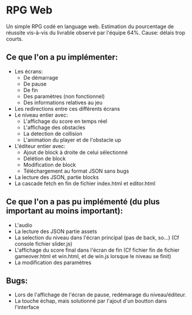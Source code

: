 # RPG Web
Un simple RPG codé en language web.
Estimation du pourcentage de réussite vis-à-vis du livrable observé par l'équipe 64%.
Cause: délais trop courts.

## Ce que l'on a pu implémenter:
- Les écrans:
    - De démarrage
    - De pause
    - De fin
    - Des paramètres (non fonctionnel)
    - Des informations relatives au jeu
- Les redirections entre ces différents écrans
- Le niveau entier avec:
    - L'affichage du score en temps réel
    - L'affichage des obstacles
    - La detection de collision
    - L'animation du player et de l'obstacle up
- L'éditeur entier avec:
    - Ajout de block à droite de celui sélectionné
    - Délétion de block
    - Modification de block
    - Téléchargement au format JSON sans bugs
- La lecture des JSON, partie blocks
- La cascade fetch en fin de fichier index.html et editor.html


## Ce que l'on a pas pu implémenté (du plus important au moins important):
- L'audio
- La lecture des JSON partie assets
- La selection du niveau dans l'écran principal (pas de back, so...) (Cf console fichier slider.js)
- L'affichage du score final dans l'écran de fin (Cf fichier fin de fichier gameover.html et win.html, et de win.js lorsque le niveau se finit)
- La modification des paramètres

## Bugs:
- Lors de l'affichage de l'écran de pause, redémarage du niveau/éditeur.
- La touche échap,  mais solutionné par l'ajout d'un boutton dans l'interface
